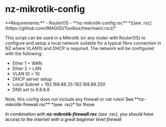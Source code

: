 # nz-mikrotik-config

<p class="callout info">**Requirements:**  
- RouterOS  
- **nz-mikrotik-config.rsc** *([see .rsc](https://github.com/IMAG0D/Toolbox/tree/main/.rsc))*  
</p>

This script can be used in a Mikrotik (or any router with RouterOS) to configure and setup a local network suitable for a typical fibre connection in NZ where VLAN10 and DHCP is required. The network will be configured with the following:

- Ether 1 = WAN
- Ether 2 = LAN
- VLAN ID = 10
- DHCP server setup
- Local Subnet = 192.168.88.25-192.168.88.250
- DNS set to 8.8.8.8

<p class="callout warning">Note, this config does not include any firewall or nat rules!  
<span style="color: rgb(0, 0, 0);">See **nz-mikrotik-firewall.rsc** *(see .rsc)* for those</span></p>

*<span style="color: rgb(0, 0, 0);">In combination with **nz-mikrotik-firewall.rsc** (see .rsc), you should have access to the internet with a great beginner level firewall</span>*